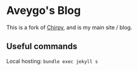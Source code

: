 # Aveygo's Blog

This is a fork of [Chirpy](https://github.com/cotes2020/chirpy-starter), and is my main site / blog.

## Useful commands

Local hosting: ```bundle exec jekyll s```
